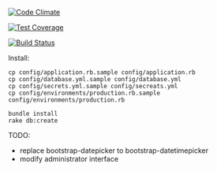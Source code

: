 [![Code
Climate](https://codeclimate.com/github/rocLv/laomalaila/badges/gpa.svg)](https://codeclimate.com/github/rocLv/laomalaila)

[![Test
Coverage](https://codeclimate.com/github/rocLv/laomalaila/badges/coverage.svg)](https://codeclimate.com/github/rocLv/laomalaila/coverage)

[![Build
Status](https://travis-ci.org/rocLv/laomalaila.svg)](https://travis-ci.org/rocLv/laomalaila)

Install:
```terminal
cp config/application.rb.sample config/application.rb
cp config/database.yml.sample config/database.yml
cp config/secrets.yml.sample config/secreats.yml
cp config/environments/production.rb.sample config/environments/production.rb

bundle install
rake db:create
```

TODO:
* replace bootstrap-datepicker to bootstrap-datetimepicker
* modify administrator interface

